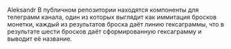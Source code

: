 Aleksandr
В публичном репозитории находятся компоненты для телеграмм канала, один из которых выглядит 
как иммитация бросков монетки, каждый из результатов броска даёт линию гексаграммы, что в 
результате шести бросков даёт сформированную гексаграмму и выводит её название. 
